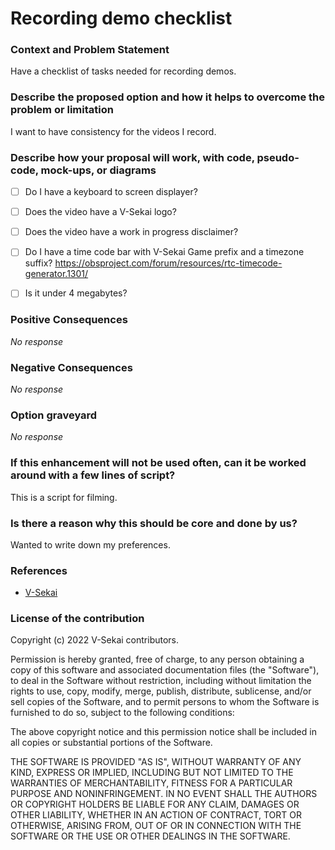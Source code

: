 # Recording demo checklist

### Context and Problem Statement

Have a checklist of tasks needed for recording demos.

### Describe the proposed option and how it helps to overcome the problem or limitation

I want to have consistency for the videos I record.

### Describe how your proposal will work, with code, pseudo-code, mock-ups, or diagrams

- [ ] Do I have a keyboard to screen displayer?
- [ ] Does the video have a V-Sekai logo?
- [ ] Does the video have a work in progress disclaimer?
- [ ] Do I have a time code bar with V-Sekai Game prefix and a timezone suffix? https://obsproject.com/forum/resources/rtc-timecode-generator.1301/
- [ ] Is it under 4 megabytes?


### Positive Consequences

_No response_

### Negative Consequences

_No response_

### Option graveyard

_No response_

### If this enhancement will not be used often, can it be worked around with a few lines of script?

This is a script for filming.

### Is there a reason why this should be core and done by us?

Wanted to write down my preferences.

### References

- [V-Sekai](https://v-sekai.org/)


### License of the contribution

Copyright (c) 2022 V-Sekai contributors.

Permission is hereby granted, free of charge, to any person obtaining a copy of this software and associated documentation files (the "Software"), to deal in the Software without restriction, including without limitation the rights to use, copy, modify, merge, publish, distribute, sublicense, and/or sell copies of the Software, and to permit persons to whom the Software is furnished to do so, subject to the following conditions:

The above copyright notice and this permission notice shall be included in all copies or substantial portions of the Software.

THE SOFTWARE IS PROVIDED "AS IS", WITHOUT WARRANTY OF ANY KIND, EXPRESS OR IMPLIED, INCLUDING BUT NOT LIMITED TO THE WARRANTIES OF MERCHANTABILITY, FITNESS FOR A PARTICULAR PURPOSE AND NONINFRINGEMENT. IN NO EVENT SHALL THE AUTHORS OR COPYRIGHT HOLDERS BE LIABLE FOR ANY CLAIM, DAMAGES OR OTHER LIABILITY, WHETHER IN AN ACTION OF CONTRACT, TORT OR OTHERWISE, ARISING FROM, OUT OF OR IN CONNECTION WITH THE SOFTWARE OR THE USE OR OTHER DEALINGS IN THE SOFTWARE.
